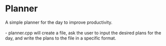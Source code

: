 # Planner
<html>
A simple planner for the day to improve productivity.
<br><br>
- planner.cpp will create a file, ask the user to input the desired plans for the day, and write the plans to the file in a specific format.


</html>
